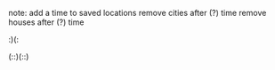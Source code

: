 note: add a time to saved locations
remove cities after (?) time
remove houses after (?) time

:)(:

(::)(::)
